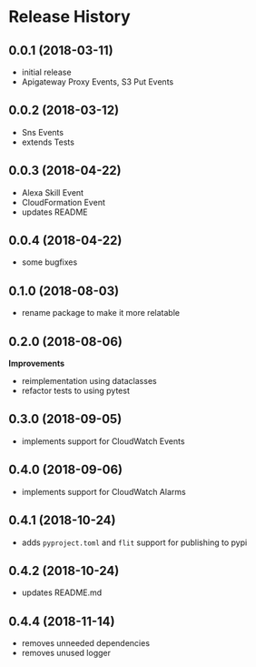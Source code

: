 Release History
===============

## 0.0.1 (2018-03-11)

* initial release
* Apigateway Proxy Events, S3 Put Events

## 0.0.2 (2018-03-12)

* Sns Events
* extends Tests

## 0.0.3 (2018-04-22)

* Alexa Skill Event
* CloudFormation Event
* updates README

## 0.0.4 (2018-04-22)

* some bugfixes

## 0.1.0 (2018-08-03)

* rename package to make it more relatable 

## 0.2.0 (2018-08-06)

**Improvements**
* reimplementation using dataclasses
* refactor tests to using pytest

## 0.3.0 (2018-09-05)

* implements support for CloudWatch Events

## 0.4.0 (2018-09-06)

* implements support for CloudWatch Alarms

## 0.4.1 (2018-10-24)

* adds `pyproject.toml` and `flit` support for publishing to pypi

## 0.4.2 (2018-10-24)

* updates README.md

## 0.4.4 (2018-11-14)

* removes unneeded dependencies
* removes unused logger